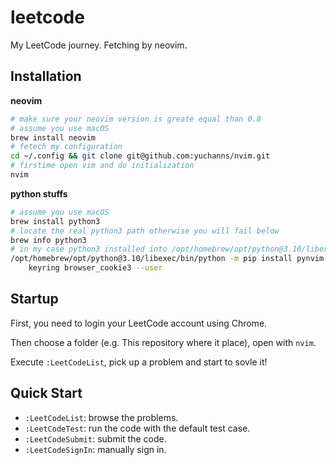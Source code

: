 # leetcode
My LeetCode journey. Fetching by neovim.

## Installation
**neovim**
```bash
# make sure your neovim version is greate equal than 0.8
# assume you use macOS
brew install neovim
# fetech my configuration
cd ~/.config && git clone git@github.com:yuchanns/nvim.git
# firstime open vim and do initialization
nvim
```
**python stuffs**
```bash
# assume you use macOS
brew install python3
# locate the real python3 path otherwise you will fail below
brew info python3
# in my case python3 installed into /opt/homebrew/opt/python@3.10/libexec/bin
/opt/homebrew/opt/python@3.10/libexec/bin/python -m pip install pynvim \
    keyring browser_cookie3 --user
```
## Startup
First, you need to login your LeetCode account using Chrome.

Then choose a folder (e.g. This repository where it place), open with `nvim`.

Execute `:LeetCodeList`, pick up a problem and start to sovle it!

## Quick Start

- `:LeetCodeList`: browse the problems.
- `:LeetCodeTest`: run the code with the default test case.
- `:LeetCodeSubmit`: submit the code.
- `:LeetCodeSignIn`: manually sign in.

